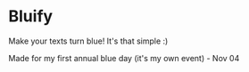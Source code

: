 # Bluify
Make your texts turn blue! It's that simple :)

Made for my first annual blue day (it's my own event) - Nov 04
